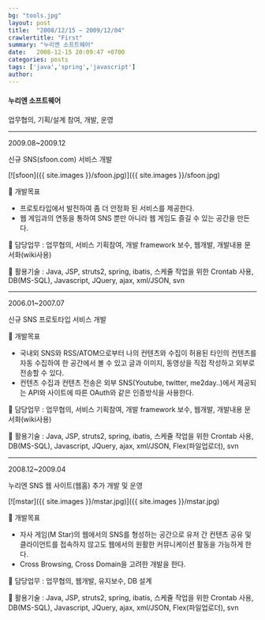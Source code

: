 ```yaml
---
bg: "tools.jpg"
layout: post
title:  "2008/12/15 ~ 2009/12/04"
crawlertitle: "First"
summary: "누리엔 소프트웨어"
date:   2008-12-15 20:09:47 +0700
categories: posts
tags: ['java','spring','javascript']
author: 
---
```

#### 누리엔 소프트웨어


업무협의, 기획/설계 참여, 개발, 운영

------------

2009.08~2009.12

신규 SNS(sfoon.com) 서비스 개발

[![sfoon]({{ site.images }}/sfoon.jpg)]({{ site.images }}/sfoon.jpg)

 개발목표 
- 프로토타입에서 발전하여 좀 더 안정화 된 서비스를 제공한다.
- 웹 게임과의 연동을 통하여 SNS 뿐만 아니라 웹 게임도 즐길 수 있는 공간을 만든다.

 담당업무 : 업무협의, 서비스 기획참여, 개발 framework 보수, 웹개발, 개발내용 문서화(wiki사용)

 활용기술 : Java, JSP, struts2, spring, ibatis, 스케쥴 작업을 위한 Crontab 사용, DB(MS-SQL), Javascript, JQuery, ajax, xml/JSON, svn

------------

2006.01~2007.07

신규 SNS 프로토타입 서비스 개발

 개발목표 
- 국내외 SNS와 RSS/ATOM으로부터 나의 컨텐츠와 수집이 허용된 타인의 컨텐츠를 자동 수집하여 한 공간에서 볼 수 있고 글과 이미지, 동영상을 직접 작성하고 외부로 전송할 수 있다.
- 컨텐츠 수집과 컨텐츠 전송은 외부 SNS(Youtube, twitter, me2day..)에서 제공되는 API와 사이트에 따른 OAuth와 같은 인증방식을 사용한다.

 담당업무 : 업무협의, 서비스 기획참여, 개발 framework 보수, 웹개발, 개발내용 문서화(wiki사용)

 활용기술 : Java, JSP, struts2, spring, ibatis, 스케쥴 작업을 위한 Crontab 사용, DB(MS-SQL), Javascript, JQuery, ajax, xml/JSON, Flex(파일업로더), svn

------------

2008.12~2009.04

누리엔 SNS 웹 사이트(웹홈) 추가 개발 및 운영

[![mstar]({{ site.images }}/mstar.jpg)]({{ site.images }}/mstar.jpg)

 개발목표 
- 자사 게임(M Star)의 웹에서의 SNS를 형성하는 공간으로 유저 간 컨텐츠 공유 및 클라이언트를 접속하지 않고도 웹에서의 원활한 커뮤니케이션 활동을 가능하게 한다.
- Cross Browsing, Cross Domain을 고려한 개발을 한다.

 담당업무 : 업무협의, 웹개발, 유지보수, DB 설계

 활용기술 : Java, JSP, struts2, spring, ibatis, 스케쥴 작업을 위한 Crontab 사용, DB(MS-SQL), Javascript, JQuery, ajax, xml/JSON, Flex(파일업로더), svn
